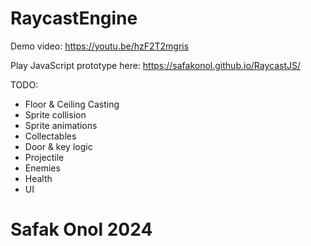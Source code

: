 # RaycastEngine

Demo video:
https://youtu.be/hzF2T2mgris 

Play JavaScript prototype here: https://safakonol.github.io/RaycastJS/

TODO:
- Floor & Ceiling Casting
- Sprite collision
- Sprite animations
- Collectables
- Door & key logic
- Projectile
- Enemies
- Health
- UI

# Safak Onol 2024
